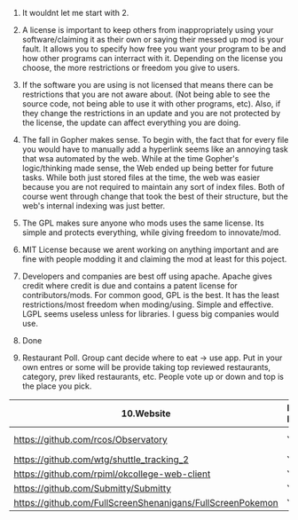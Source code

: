 1. It wouldnt let me start with 2.

2. A license is important to keep others from inappropriately using your software/claiming it as their own or saying their messed up mod is your fault. It allows you to specify how free you want your program to be and how other programs can interract with it. Depending on the license you choose, the more restrictions or freedom you give to users. 

3. If the software you are using is not licensed that means there can be restrictions that you are not aware about. (Not being able to see the source code, not being able to use it with other programs, etc). Also, if they change the restrictions in an update and you are not protected by the license, the update can affect everything you are doing. 
 
4. The fall in Gopher makes sense. To begin with, the fact that for every file you would have to manually add a hyperlink seems like an annoying task that wsa automated by the web. While at the time Gopher's logic/thinking made sense, the Web ended up being better for future tasks. While both just stored files at the time, the web was easier because you are not required to maintain any sort of index files. Both of course went through change that took the best of their structure, but the web's internal indexing was just better.

5. The GPL makes sure anyone who mods uses the same license. Its simple and protects everything, while giving freedom to innovate/mod. 

6. MIT License because we arent working on anything important and are fine with people modding it and claiming the mod at least for this poject.

7. Developers and companies are best off using apache. Apache gives credit where credit is due and contains a patent license for contributors/mods. For common good, GPL is the best. It has the least restrictions/most freedom when moding/using. Simple and effective. LGPL seems useless unless for libraries. I guess big companies would use.

8. Done
9. Restaurant Poll. Group cant decide where to eat -> use app. Put in your own entres or some will be provide taking top reviewed restaurants, category, prev liked restaurants, etc. People vote up or down and top is the place you pick.

10.Website | License Present | License
---------|:----------|:-------
https://github.com/rcos/Observatory | Yes | Two Clause BSD License https://en.wikipedia.org/wiki/ISC_license
https://github.com/wtg/shuttle_tracking_2 | Yes | Two Clause BSD
https://github.com/rpiml/okcollege-web-client | Yes | MIT
https://github.com/Submitty/Submitty | Yes | BSD
https://github.com/FullScreenShenanigans/FullScreenPokemon | Yes | Two Clause BSD

 
